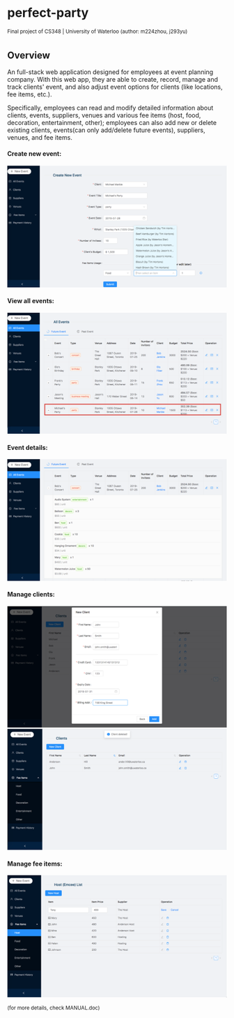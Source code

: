 # perfect-party
<sup>Final project of CS348 | University of Waterloo (author: m224zhou, j293yu)</sup>

## Overview

An full-stack web application designed for employees at event planning company. With this web app, they are able to create, record, manage and track clients' event, and also adjust event options for clients (like locations, fee items, etc.).

Specifically, employees can read and modify detailed information about clients, events, suppliers, venues and various fee items (host, food, decoration, entertainment, other); employees can also add new or delete existing clients, events(can only add/delete future events), suppliers, venues, and fee items.

#### Create new event:
![alt text](./screenshots/createEvent2.png)

#### View all events:
![alt text](./screenshots/viewEvents1.png)

#### Event details:
![alt text](./screenshots/viewEvents2.png)

#### Manage clients:
![alt text](./screenshots/clients.png)
![alt text](./screenshots/clientDeleted.png)

#### Manage fee items:
![alt text](./screenshots/feeItems.png)


<sup>(for more details, check MANUAL.doc)</sup>
